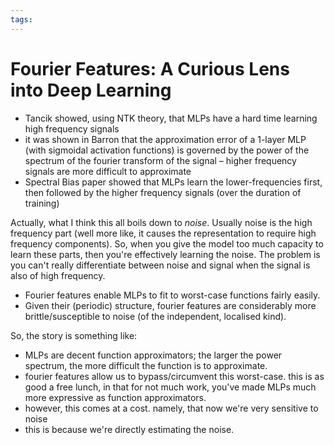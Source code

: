 ```yaml
---
tags:
---
```


# Fourier Features: A Curious Lens into Deep Learning

 - Tancik showed, using NTK theory, that MLPs have a hard time learning high frequency signals
 - it was shown in Barron that the approximation error of a 1-layer MLP (with sigmoidal activation functions) is governed by the power of the spectrum of the fourier transform of the signal – higher frequency signals are more difficult to approximate
 - Spectral Bias paper showed that MLPs learn the lower-frequencies first, then followed by the higher frequency signals (over the duration of training)

Actually, what I think this all boils down to *noise*. Usually noise is the high frequency part (well more like, it causes the representation to require high frequency components). So, when you give the model too much capacity to learn these parts, then you're effectively learning the noise. The problem is you can't really differentiate between noise and signal when the signal is also of high frequency.

 - Fourier features enable MLPs to fit to worst-case functions fairly easily.
 - Given their (periodic) structure, fourier features are considerably more brittle/susceptible to noise (of the independent, localised kind).

So, the story is something like:

 - MLPs are decent function approximators; the larger the power spectrum, the more difficult the function is to approximate.
 - fourier features allow us to bypass/circumvent this worst-case. this is as good a free lunch, in that for not much work, you've made MLPs much more expressive as function approximators.
 - however, this comes at a cost. namely, that now we're very sensitive to noise
 - this is because we're directly estimating the noise.